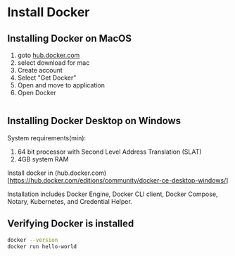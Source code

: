 # Install Docker

## Installing Docker on MacOS

1. goto [hub.docker.com](https://hub.docker.com/editions/community/docker-ce-desktop-mac/)
2. select download for mac
3. Create account
4. Select "Get Docker"
5. Open and move to application
6. Open Docker

```sh

```


##  Installing Docker Desktop on Windows

System requirements(min):
1. 64 bit processor with Second Level Address Translation (SLAT)
2. 4GB system RAM

Install docker in (hub.docker.com)[https://hub.docker.com/editions/community/docker-ce-desktop-windows/]

Installation includes Docker Engine, Docker CLI client, Docker Compose, Notary, Kubernetes, and Credential Helper.


## Verifying Docker is installed
```sh
docker --version
docker run hello-world
```
